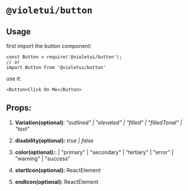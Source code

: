 # `@violetui/button`

## Usage

first import the button component:

```
const Button = require('@violetui/button');
// or
import Button From '@violetui/button'
```

use it:

```
<Button>Click On Me</Button>
```

## Props:

1. **Variation(optional)**: _"outlined" | "elevated" | "filled" | "filledTonal" | "text"_

2. **disability(optional):** _true | false_

3. **color(optional):**: | "primary" | "secondary" | "tertiary" | "error" | "warning" | "success"

4. **startIcon(optional):** ReactElement

5. **endIcon(optional):** ReactElement
